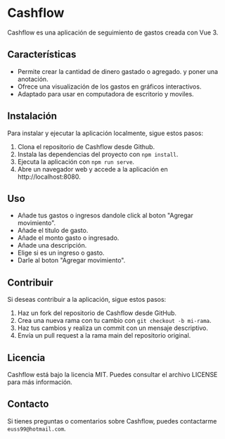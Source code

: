 # Cashflow

Cashflow es una aplicación de seguimiento de gastos creada con Vue 3.

## Características

- Permite crear la cantidad de dinero gastado o agregado. y poner una anotación.
- Ofrece una visualización de los gastos en gráficos interactivos.
- Adaptado para usar en computadora de escritorio y moviles.

## Instalación

Para instalar y ejecutar la aplicación localmente, sigue estos pasos:

1. Clona el repositorio de Cashflow desde Github.
2. Instala las dependencias del proyecto con `npm install`.
3. Ejecuta la aplicación con `npm run serve`.
4. Abre un navegador web y accede a la aplicación en http://localhost:8080.

## Uso

- Añade tus gastos o ingresos dandole click al boton "Agregar movimiento".
- Añade el titulo de gasto.
- Añade el monto gasto o ingresado.
- Añade una descripción.
- Elige si es un ingreso o gasto.
- Darle al boton "Agregar movimiento".

## Contribuir

Si deseas contribuir a la aplicación, sigue estos pasos:

1. Haz un fork del repositorio de Cashflow desde GitHub.
2. Crea una nueva rama con tu cambio con `git checkout -b mi-rama`.
3. Haz tus cambios y realiza un commit con un mensaje descriptivo.
4. Envía un pull request a la rama main del repositorio original.

## Licencia

Cashflow está bajo la licencia MIT. Puedes consultar el archivo LICENSE para más información.

## Contacto

Si tienes preguntas o comentarios sobre Cashflow, puedes contactarme `euss99@hotmail.com`.
